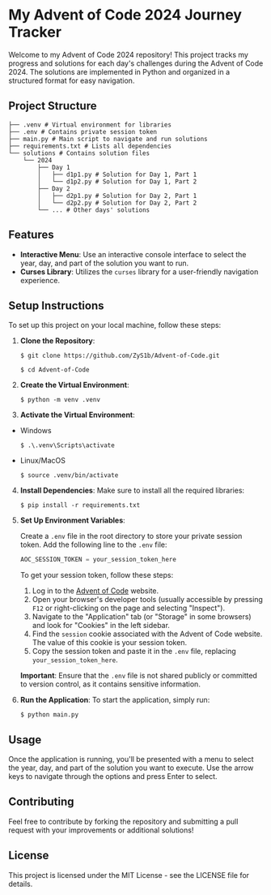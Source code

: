 # My Advent of Code 2024 Journey Tracker

Welcome to my Advent of Code 2024 repository! This project tracks my progress and solutions for each day's challenges during the Advent of Code 2024. The solutions are implemented in Python and organized in a structured format for easy navigation.

## Project Structure
```shell 
├── .venv # Virtual environment for libraries 
├── .env # Contains private session token 
├── main.py # Main script to navigate and run solutions 
├── requirements.txt # Lists all dependencies 
└── solutions # Contains solution files 
    └── 2024 
        ├── Day 1 
        │   ├── d1p1.py # Solution for Day 1, Part 1 
        │   └── d1p2.py # Solution for Day 1, Part 2 
        ├── Day 2 
        │   ├── d2p1.py # Solution for Day 2, Part 1 
        │   └── d2p2.py # Solution for Day 2, Part 2 
        └── ... # Other days' solutions
```


## Features

- **Interactive Menu**: Use an interactive console interface to select the year, day, and part of the solution you want to run.
- **Curses Library**: Utilizes the `curses` library for a user-friendly navigation experience.

## Setup Instructions

To set up this project on your local machine, follow these steps:

1. **Clone the Repository**:

    ```console
    $ git clone https://github.com/ZyS1b/Advent-of-Code.git

    $ cd Advent-of-Code
    ```

2. **Create the Virtual Environment**:
   
    ```console
    $ python -m venv .venv
    ```

3. **Activate the Virtual Environment**:
- Windows
    ```console
    $ .\.venv\Scripts\activate
    ```
- Linux/MacOS
    ```console
    $ source .venv/bin/activate
    ```

4. **Install Dependencies**:
    Make sure to install all the required libraries:

    ```console
    $ pip install -r requirements.txt
    ```

5. **Set Up Environment Variables**:

   Create a `.env` file in the root directory to store your private session token. Add the following line to the `.env` file:
    ```js
    AOC_SESSION_TOKEN = your_session_token_here
    ```

    To get your session token, follow these steps:

    1. Log in to the [Advent of Code](https://adventofcode.com/) website.
    2. Open your browser's developer tools (usually accessible by pressing `F12` or right-clicking on the page and selecting "Inspect").
    3. Navigate to the "Application" tab (or "Storage" in some browsers) and look for "Cookies" in the left sidebar.
    4. Find the `session` cookie associated with the Advent of Code website. The value of this cookie is your session token.
    5. Copy the session token and paste it in the `.env` file, replacing `your_session_token_here`.

    **Important**: Ensure that the `.env` file is not shared publicly or committed to version control, as it contains sensitive information.

6. **Run the Application**:
    To start the application, simply run:
    
    ```console
    $ python main.py
    ```

## Usage
Once the application is running, you'll be presented with a menu to select the year, day, and part of the solution you want to execute. Use the arrow keys to navigate through the options and press Enter to select.

## Contributing
Feel free to contribute by forking the repository and submitting a pull request with your improvements or additional solutions!

## License
This project is licensed under the MIT License - see the LICENSE file for details.